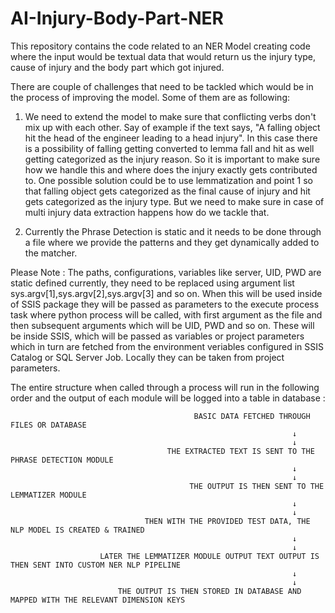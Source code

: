 # AI-Injury-Body-Part-NER

This repository contains the code related to an NER Model creating code where the input would be textual data that would return us the injury type, cause of injury and the body part which got injured.

There are couple of challenges that need to be tackled which would be in the process of improving the model. Some of them are as following: 

1. We need to extend the model to make sure that conflicting verbs don't mix up with each other. Say of example if the text says, "A falling object hit the head of the engineer leading to a head injury". In this case there is a possibility of falling getting converted to lemma fall and hit as well getting categorized as the injury reason. So it is important to make sure how we handle this and where does the injury exactly gets contributed to. One possible solution could be to use lemmatization and point 1 so that falling object gets categorized as the final cause of injury and hit gets categorized as the injury type. But we need to make sure in case of multi injury data extraction happens how do we tackle that.

2. Currently the Phrase Detection is static and it needs to be done through a file where we provide the patterns and they get dynamically added to the matcher.

Please Note : The paths, configurations, variables like server, UID, PWD are static defined currently, they need to be replaced using argument list sys.argv[1],sys.argv[2],sys.argv[3] and so on.
When this will be used inside of SSIS package they will be passed as parameters to the execute process task where python process will be called, with first argument as the file and then subsequent arguments which will be UID, PWD and so on. These will be inside SSIS, which will be passed as variables or project parameters which in turn are fetched from the environment veriables configured in SSIS Catalog or SQL Server Job. Locally they can be taken from project parameters.

The entire structure when called through a process will run in the following order and the output of each module will be logged into a table in database :

                                             BASIC DATA FETCHED THROUGH FILES OR DATABASE
                                                                   ↓
                                                                   ↓
                                       THE EXTRACTED TEXT IS SENT TO THE PHRASE DETECTION MODULE
                                                                   ↓
                                                                   ↓
                                            THE OUTPUT IS THEN SENT TO THE LEMMATIZER MODULE
                                                                   ↓
                                                                   ↓
                                  THEN WITH THE PROVIDED TEST DATA, THE NLP MODEL IS CREATED & TRAINED
                                                                   ↓
                                                                   ↓
                        LATER THE LEMMATIZER MODULE OUTPUT TEXT OUTPUT IS THEN SENT INTO CUSTOM NER NLP PIPELINE
                                                                   ↓
                                                                   ↓
                            THE OUTPUT IS THEN STORED IN DATABASE AND MAPPED WITH THE RELEVANT DIMENSION KEYS
